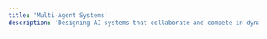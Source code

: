 ```yaml
---
title: 'Multi-Agent Systems'
description: 'Designing AI systems that collaborate and compete in dynamic environments.'
---
```

